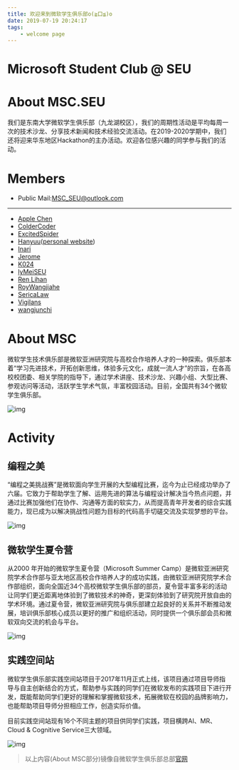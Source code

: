 ```yaml
---
title: 欢迎来到微软学生俱乐部o(≧口≦)o
date: 2019-07-19 20:24:17
tags:
    - welcome page
---
```

# Microsoft Student Club @ SEU
# About MSC.SEU

我们是东南大学微软学生俱乐部（九龙湖校区），我们的周期性活动是平均每周一次的技术沙龙、分享技术新闻和技术经验交流活动。在2019-2020学期中，我们还将迎来华东地区Hackathon的主办活动。欢迎各位感兴趣的同学参与我们的活动。

# Members

- Public Mail:[MSC_SEU@outlook.com](MSC_SEU@outlook.com)

---

- [Apple Chen](https://github.com/encofcomic)
- [ColderCoder](https://github.com/ColderCoder)
- [ExcitedSpider](https://github.com/ExcitedSpider)
- [Hanyuu](https://github.com/HanyuuFurude)([personal website](https://hanyuufurude.github.io))
- [Inari](https://github.com/InariEcho)
- [Jerome](https://github.com/zjdx1998)
- [K024](https://github.com/K024)
- [lyMeiSEU](https://github.com/lyMeiSEU)
- [Ren Lihan](https://github.com/R-shrug)
- [RoyWangjiahe](https://github.com/Roywangjiahe)
- [SericaLaw](https://github.com/SericaLaw)
- [Vigilans](https://github.com/Vigilans)
- [wangjunchi](https://github.com/wangjunchi)

# About MSC

微软学生技术俱乐部是微软亚洲研究院与高校合作培养人才的一种探索。俱乐部本着“学习先进技术，开拓创新思维，体验多元文化，成就一流人才”的宗旨，在各高校校团委、相关学院的指导下，通过学术讲座、技术沙龙、兴趣小组、大型比赛、参观访问等活动，活跃学生学术气氛，丰富校园活动。目前，全国共有34个微软学生俱乐部。

![img](/pages/student-club.png)

# Activity

## 编程之美

“编程之美挑战赛”是微软面向学生开展的大型编程比赛，迄今为止已经成功举办了六届。它致力于帮助学生了解、运用先进的算法与编程设计解决当今热点问题，并通过比赛加强他们在协作、沟通等方面的软实力，从而提高青年开发者的综合实践能力，现已成为以解决挑战性问题为目标的代码高手切磋交流及实现梦想的平台。

![img](/pages/student-club-practice-station-bop.jpg)

## 微软学生夏令营

从2000 年开始的微软学生夏令营（Microsoft Summer Camp）是微软亚洲研究院学术合作部与亚太地区高校合作培养人才的成功实践，由微软亚洲研究院学术合作部组织，面向全国近34个高校微软学生俱乐部的部员，夏令营丰富多彩的活动让同学们更近距离地体验到了微软技术的神奇，更深刻体验到了研究院开放自由的学术环境。通过夏令营，微软亚洲研究院与俱乐部建立起良好的关系并不断推动发展，培训俱乐部核心成员以更好的推广和组织活动，同时提供一个俱乐部会员和微软双向交流的机会与平台。

![img](/pages/student-club-practice-station-summer-camp.jpg)

## 实践空间站

微软学生俱乐部实践空间站项目于2017年11月正式上线，该项目通过项目导师指导与自主创新结合的方式，帮助参与实践的同学们在微软发布的实践项目下进行开发，既能帮助同学们更好的理解和掌握微软技术，拓展微软在校园的品牌影响力，也能帮助项目导师分担相应工作，创造实际价值。

目前实践空间站现有16个不同主题的项目供同学们实践，项目横跨AI、MR、Cloud & Cognitive Service三大领域。

![img](/pages/student-club-practice-station.jpg)

> 以上内容(About MSC部分)镜像自微软学生俱乐部总部[官网](https://www.msra.cn/zh-cn/connections/academic-programs/studentclub)

